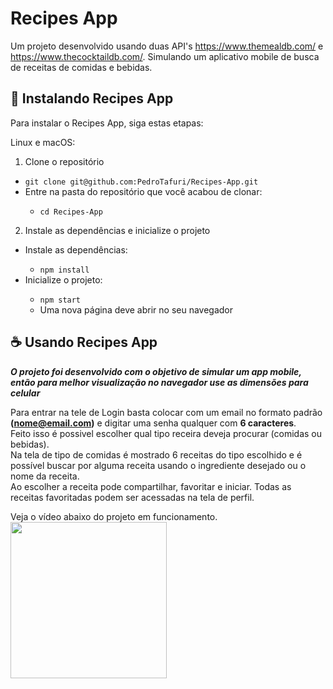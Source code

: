 # Recipes App

Um projeto desenvolvido usando duas API's https://www.themealdb.com/ e https://www.thecocktaildb.com/. Simulando um aplicativo mobile de busca de receitas de comidas e bebidas.

## 🚀 Instalando Recipes App

Para instalar o Recipes App, siga estas etapas:

Linux e macOS:
<ol><li>Clone o repositório</li></ol>
  <ul>
    <li><code>git clone git@github.com:PedroTafuri/Recipes-App.git</code></li>
    <li>Entre na pasta do repositório que você acabou de clonar:</li>
  <ul><li><code>cd Recipes-App</code></li></ul>
  </ul>
<ol start=2><li>Instale as dependências e inicialize o projeto</li></ol>
<ul>
  <li>Instale as dependências:</li>
    <ul><li><code>npm install</code></li></ul>
  <li>Inicialize o projeto:</li>
    <ul>
      <li><code>npm start</code></li>
      <li>Uma nova página deve abrir no seu navegador</li>
    </ul>
</ul>


## ☕ Usando Recipes App
***O projeto foi desenvolvido com o objetivo de simular um app mobile, então para melhor visualização no navegador use as dimensões para celular***

Para entrar na tele de Login basta colocar com um email no formato padrão <b>(nome@email.com)</b> e digitar uma senha qualquer com <b>6 caracteres</b>.<br>
Feito isso é possivel escolher qual tipo receira deveja procurar (comidas ou bebidas). <br>
Na tela de tipo de comidas é mostrado 6 receitas do tipo escolhido e é possível buscar por alguma receita usando o ingrediente desejado ou o nome da receita.<br>
Ao escolher a receita pode compartilhar, favoritar e iniciar. Todas as receitas favoritadas podem ser acessadas na tela de perfil.<br>

Veja o vídeo abaixo do projeto em funcionamento.
<br>
<img src="https://user-images.githubusercontent.com/85589280/143470837-e9433a37-a2f9-4757-bf69-16b505d196c2.gif" width="250" />
